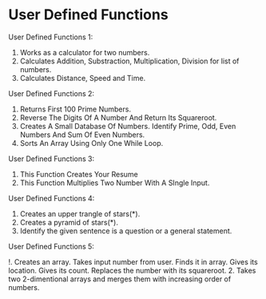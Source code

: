 # User Defined Functions
User Defined Functions 1:

1. Works as a calculator for two numbers.
2. Calculates Addition, Substraction, Multiplication, Division for list of numbers.
3. Calculates Distance, Speed and Time.

User Defined Functions 2:

1. Returns First 100 Prime Numbers.
2. Reverse The Digits Of A Number And Return Its Squareroot.
3. Creates A Small Database Of Numbers. Identify Prime, Odd, Even Numbers And Sum Of Even Numbers.
4. Sorts An Array Using Only One While Loop.

User Defined Functions 3:

1. This Function Creates Your Resume
2. This Function Multiplies Two Number With A SIngle Input.

User Defined Functions 4:

1. Creates an upper trangle of stars(*).
2. Creates a pyramid of stars(*).
3. Identify the given sentence is a question or a general statement.

User Defined Functions 5:

!. Creates an array. Takes input number from user. Finds it in array. Gives its location. Gives its count. Replaces the number with its squareroot.
2. Takes two 2-dimentional arrays and merges them with increasing order of numbers.
